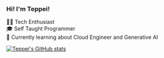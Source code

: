 <!-- Level 1: Simple bio and stats -->

### Hi! I'm Teppei!

🧑‍💻 Tech Enthusiast<br/>
🎓 Self Taught Programmer<br/>
💭 Currently learning about Cloud Engineer and Generative AI<br/>

<!-- GitHub stats from https://github.com/anuraghazra/github-readme-stats -->
[![Teppei's GitHub stats](https://github-readme-stats.vercel.app/api?username=terrence-119&show_icons=true&theme=radical)](https://github.com/anuraghazra/github-readme-stats)

